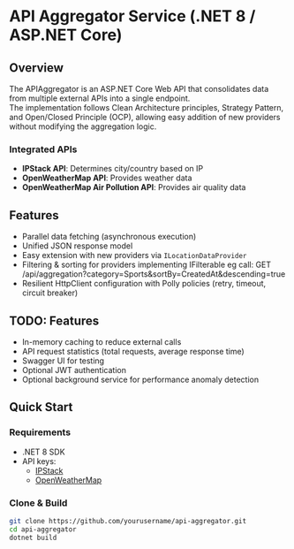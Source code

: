 # API Aggregator Service (.NET 8 / ASP.NET Core)

## Overview
The APIAggregator is an ASP.NET Core Web API that consolidates data from multiple external APIs into a single endpoint.  
The implementation follows Clean Architecture principles, Strategy Pattern, and Open/Closed Principle (OCP), allowing easy addition of new providers without modifying the aggregation logic.

### Integrated APIs
- **IPStack API**: Determines city/country based on IP
- **OpenWeatherMap API**: Provides weather data
- **OpenWeatherMap Air Pollution API**: Provides air quality data

## Features
- Parallel data fetching (asynchronous execution)
- Unified JSON response model
- Easy extension with new providers via `ILocationDataProvider`
- Filtering & sorting for providers implementing IFilterable eg call: GET /api/aggregation?category=Sports&sortBy=CreatedAt&descending=true
- Resilient HttpClient configuration with Polly policies (retry, timeout, circuit breaker)

## TODO: Features
- In-memory caching to reduce external calls
- API request statistics (total requests, average response time)
- Swagger UI for testing
- Optional JWT authentication
- Optional background service for performance anomaly detection

## Quick Start

### Requirements
- .NET 8 SDK
- API keys:
  - [IPStack](https://ipstack.com/)
  - [OpenWeatherMap](https://openweathermap.org/api)

### Clone & Build
```bash
git clone https://github.com/yourusername/api-aggregator.git
cd api-aggregator
dotnet build
